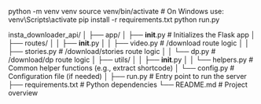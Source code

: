 python -m venv venv
source venv/bin/activate  # On Windows use: venv\Scripts\activate
pip install -r requirements.txt
python run.py


insta_downloader_api/
│
├── app/
│   ├── __init__.py              # Initializes the Flask app
│   ├── routes/
│   │   ├── __init__.py
│   │   ├── video.py             # /download route logic
│   │   ├── stories.py           # /download/stories route logic
│   │   └── dp.py                # /download/dp route logic
│   ├── utils/
│   │   ├── __init__.py
│   │   └── helpers.py           # Common helper functions (e.g., extract shortcode)
│   └── config.py                # Configuration file (if needed)
│
├── run.py                       # Entry point to run the server
├── requirements.txt             # Python dependencies
└── README.md                    # Project overview

